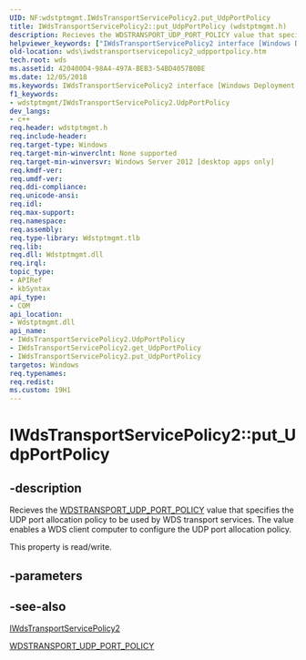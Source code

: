 ```yaml
---
UID: NF:wdstptmgmt.IWdsTransportServicePolicy2.put_UdpPortPolicy
title: IWdsTransportServicePolicy2::put_UdpPortPolicy (wdstptmgmt.h)
description: Recieves the WDSTRANSPORT_UDP_PORT_POLICY value that specifies the UDP port allocation policy to be used by WDS transport services. The value enables a WDS client computer to configure the UDP port allocation policy.
helpviewer_keywords: ["IWdsTransportServicePolicy2 interface [Windows Deployment Services]","UdpPortPolicy property","IWdsTransportServicePolicy2.UdpPortPolicy","IWdsTransportServicePolicy2.put_UdpPortPolicy","IWdsTransportServicePolicy2::UdpPortPolicy","IWdsTransportServicePolicy2::get_UdpPortPolicy","IWdsTransportServicePolicy2::put_UdpPortPolicy","UdpPortPolicy property [Windows Deployment Services]","UdpPortPolicy property [Windows Deployment Services]","IWdsTransportServicePolicy2 interface","put_UdpPortPolicy","wds.iwdstransportservicepolicy2_udpportpolicy","wdstptmgmt/IWdsTransportServicePolicy2::UdpPortPolicy","wdstptmgmt/IWdsTransportServicePolicy2::get_UdpPortPolicy","wdstptmgmt/IWdsTransportServicePolicy2::put_UdpPortPolicy"]
old-location: wds\iwdstransportservicepolicy2_udpportpolicy.htm
tech.root: wds
ms.assetid: 420400D4-98A4-497A-BEB3-54BD4057B0BE
ms.date: 12/05/2018
ms.keywords: IWdsTransportServicePolicy2 interface [Windows Deployment Services],UdpPortPolicy property, IWdsTransportServicePolicy2.UdpPortPolicy, IWdsTransportServicePolicy2.put_UdpPortPolicy, IWdsTransportServicePolicy2::UdpPortPolicy, IWdsTransportServicePolicy2::get_UdpPortPolicy, IWdsTransportServicePolicy2::put_UdpPortPolicy, UdpPortPolicy property [Windows Deployment Services], UdpPortPolicy property [Windows Deployment Services],IWdsTransportServicePolicy2 interface, put_UdpPortPolicy, wds.iwdstransportservicepolicy2_udpportpolicy, wdstptmgmt/IWdsTransportServicePolicy2::UdpPortPolicy, wdstptmgmt/IWdsTransportServicePolicy2::get_UdpPortPolicy, wdstptmgmt/IWdsTransportServicePolicy2::put_UdpPortPolicy
f1_keywords:
- wdstptmgmt/IWdsTransportServicePolicy2.UdpPortPolicy
dev_langs:
- c++
req.header: wdstptmgmt.h
req.include-header: 
req.target-type: Windows
req.target-min-winverclnt: None supported
req.target-min-winversvr: Windows Server 2012 [desktop apps only]
req.kmdf-ver: 
req.umdf-ver: 
req.ddi-compliance: 
req.unicode-ansi: 
req.idl: 
req.max-support: 
req.namespace: 
req.assembly: 
req.type-library: Wdstptmgmt.tlb
req.lib: 
req.dll: Wdstptmgmt.dll
req.irql: 
topic_type:
- APIRef
- kbSyntax
api_type:
- COM
api_location:
- Wdstptmgmt.dll
api_name:
- IWdsTransportServicePolicy2.UdpPortPolicy
- IWdsTransportServicePolicy2.get_UdpPortPolicy
- IWdsTransportServicePolicy2.put_UdpPortPolicy
targetos: Windows
req.typenames: 
req.redist: 
ms.custom: 19H1
---
```


# IWdsTransportServicePolicy2::put_UdpPortPolicy


## -description


Recieves the <a href="/windows/win32/api/wdstptmgmt/ne-wdstptmgmt-wdstransport_udp_port_policy">WDSTRANSPORT_UDP_PORT_POLICY</a> value that specifies the UDP port allocation policy to be used by WDS transport services.  The value enables a WDS client computer to configure the UDP port allocation policy.

This property is read/write.


## -parameters


## -see-also




<a href="https://docs.microsoft.com/windows/desktop/api/wdstptmgmt/nn-wdstptmgmt-iwdstransportservicepolicy2">IWdsTransportServicePolicy2</a>



<a href="/windows/win32/api/wdstptmgmt/ne-wdstptmgmt-wdstransport_udp_port_policy">WDSTRANSPORT_UDP_PORT_POLICY</a>
 

 

